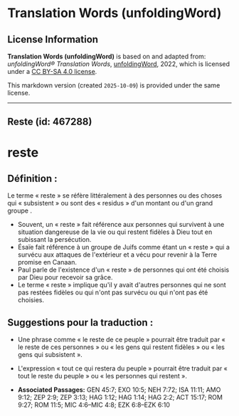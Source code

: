 # Translation Words (unfoldingWord)

## License Information

**Translation Words (unfoldingWord)** is based on and adapted from: _unfoldingWord® Translation Words_, [unfoldingWord](https://unfoldingword.org/utw), 2022, which is licensed under a [CC BY-SA 4.0 license](https://creativecommons.org/licenses/by-sa/4.0/legalcode.en).

This markdown version (created `2025-10-09`) is provided under the same license.



--------------------------------

## Reste (id: 467288)

reste
=====

Définition :
------------

Le terme « reste » se réfère littéralement à des personnes ou des choses qui « subsistent » ou sont des « residus » d'un montant ou d'un grand groupe .

* Souvent, un « reste » fait référence aux personnes qui survivent à une situation dangereuse de la vie ou qui restent fidèles à Dieu tout en subissant la persécution.
* Ésaïe fait référence à un groupe de Juifs comme étant un « reste » qui a survécu aux attaques de l'extérieur et a vécu pour revenir à la Terre promise en Canaan.
* Paul parle de l'existence d'un « reste » de personnes qui ont été choisis par Dieu pour recevoir sa grâce.
* Le terme « reste » implique qu'il y avait d'autres personnes qui ne sont pas restées fidèles ou qui n'ont pas survécu ou qui n'ont pas été choisies.

Suggestions pour la traduction :
--------------------------------

* Une phrase comme « le reste de ce peuple » pourrait être traduit par « le reste de ces personnes » ou « les gens qui restent fidèles » ou « les gens qui subsistent ».
* L'expression « tout ce qui restera du peuple » pourrait être traduit par « tout le reste du peuple » ou « les personnes qui restent ».

* **Associated Passages:** GEN 45:7; EXO 10:5; NEH 7:72; ISA 11:11; AMO 9:12; ZEP 2:9; ZEP 3:13; HAG 1:12; HAG 1:14; HAG 2:2; ACT 15:17; ROM 9:27; ROM 11:5; MIC 4:6–MIC 4:8; EZK 6:8–EZK 6:10

